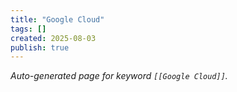 ```yaml
---
title: "Google Cloud"
tags: []
created: 2025-08-03
publish: true
---
```


_Auto-generated page for keyword `[[Google Cloud]]`._
